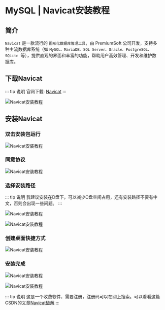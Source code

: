 # MySQL | Navicat安装教程

## 简介

`Navicat` 是一款流行的 `图形化数据库管理工具`，由 PremiumSoft 公司开发，支持多种主流数据库系统（如 `MySQL、MariaDB、SQL Server、Oracle、PostgreSQL、SQLite `等），提供直观的界面和丰富的功能，帮助用户高效管理、开发和维护数据库。

## 下载Navicat

::: tip 说明
官网下载: [Navicat](https://www.navicat.com.cn/download/navicat-premium)
:::

![Navicat安装教程](./Navicat安装教程/Navicat安装-7.png)

## 安装Navicat

### 双击安装包运行

![Navicat安装教程](./Navicat安装教程/Navicat安装.png)

### 同意协议

![Navicat安装教程](./Navicat安装教程/Navicat安装-1.png)

### 选择安装路径

::: tip 说明
我建议安装在D盘下，可以减少C盘空间占用，还有安装路径不要有中文，否则会出现一些问题。
:::

![Navicat安装教程](./Navicat安装教程/Navicat安装-2.png)

![Navicat安装教程](./Navicat安装教程/Navicat安装-3.png)


### 创建桌面快捷方式

![Navicat安装教程](./Navicat安装教程/Navicat安装-4.png)

### 安装完成

![Navicat安装教程](./Navicat安装教程/Navicat安装-5.png)

![Navicat安装教程](./Navicat安装教程/Navicat安装-6.png)

::: tip 说明
这是一个收费软件，需要注册，注册码可以在网上搜索。可以看看这篇CSDN的文章[Navicat破解](https://blog.csdn.net/qq_36324341/article/details/140777029)
:::